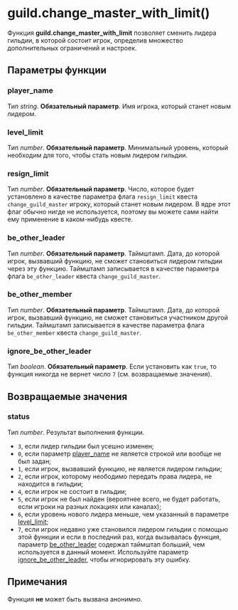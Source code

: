 # guild.change_master_with_limit()
Функция **guild.change_master_with_limit** позволяет сменить лидера гильдии, в которой состоит игрок, определив множество дополнительных ограничений и настроек.

## Параметры функции
### player_name
Тип *string*. **Обязательный параметр**. Имя игрока, который станет новым лидером.

### level_limit
Тип *number*. **Обязательный параметр**. Минимальный уровень, который необходим для того, чтобы стать новым лидером гильдии.

### resign_limit
Тип *number*. **Обязательный параметр**. Число, которое будет установлено в качестве параметра флага `resign_limit` квеста `change_guild_master` игроку, который станет новым лидером. В ядре этот флаг обычно нигде не используется, поэтому вы можете сами найти ему применение в каком-нибудь квесте.

### be_other_leader
Тип *number*. **Обязательный параметр**. Таймштамп. Дата, до которой игрок, вызвавший функцию, не сможет становиться лидером гильдии через эту функцию. Таймштамп записывается в качестве параметра флага `be_other_leader` квеста `change_guild_master`.

### be_other_member
Тип *number*. **Обязательный параметр**. Таймштамп. Дата, до которой игрок, вызвавший функцию, не сможет становиться участником другой гильдии. Таймштамп записывается в качестве параметра флага `be_other_member` квеста `change_guild_master`.

### ignore_be_other_leader
Тип *boolean*. **Обязательный параметр**. Если установить как `true`, то функция никогда не вернет число `7` (см. возвращаемые значения).

## Возвращаемые значения
### status
Тип *number*. Результат выполнения функции.

* `3`, если лидер гильдии был усешно изменен;
* `0`, если параметр [player_name](#player_name) не является строкой или вообще не был задан;
* `1`, если игрок, вызвавший функцию, не является лидером гильдии;
* `2`, если игрок, которому неободимо передать права лидера, не находится в гильдии;
* `4`, если игрок не состоит в гильдии;
* `5`, если игрок не был найден (вероятнее всего, не будет работать, если игроки на разных локациях или каналах);
* `6`, если уровень нового лидера меньше, чем указанный в параметре [level_limit](#level_limit);
* `7`, если игрок недавно уже становился лидером гильдии с помощью этой функции и если в последний раз, когда вызывалась функция, параметр [be_other_leader](#be_other_leader) содержал таймштап больший, чем используется в данный момент. Используйте параметр [ignore_be_other_leader](#ignore_be_other_leader), чтобы игнорировать эту ошибку.

## Примечания
Функция **не** может быть вызвана анонимно.